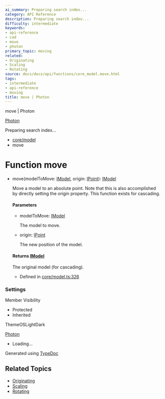 ```yaml
---
ai_summary: Preparing search index...
category: API Reference
description: Preparing search index...
difficulty: intermediate
keywords:
- api-reference
- cad
- move
- photon
primary_topic: moving
related:
- Originating
- Scaling
- Rotating
source: docs/docs/api/functions/core_model.move.html
tags:
- intermediate
- api-reference
- moving
title: move | Photon
---
```

move | Photon

[Photon](../index.md)




Preparing search index...

* [core/model](../modules/core_model.md)
* move

# Function move

* move(modelToMove: [IModel](../interfaces/core_schema.IModel.md), origin: [IPoint](../interfaces/core_schema.IPoint.md)): [IModel](../interfaces/core_schema.IModel.md)

  Move a model to an absolute point. Note that this is also accomplished by directly setting the origin property. This function exists for cascading.

  #### Parameters

  + modelToMove: [IModel](../interfaces/core_schema.IModel.md)

    The model to move.
  + origin: [IPoint](../interfaces/core_schema.IPoint.md)

    The new position of the model.

  #### Returns [IModel](../interfaces/core_schema.IModel.md)

  The original model (for cascading).

  + Defined in [core/model.ts:326](https://github.com/mwhite454/photon/blob/main/packages/photon/src/core/model.ts#L326)

### Settings

Member Visibility

* Protected
* Inherited

ThemeOSLightDark

[Photon](../index.md)

* Loading...

Generated using [TypeDoc](https://typedoc.org/)

## Related Topics

- [Originating](../index.md)
- [Scaling](../index.md)
- [Rotating](../index.md)
